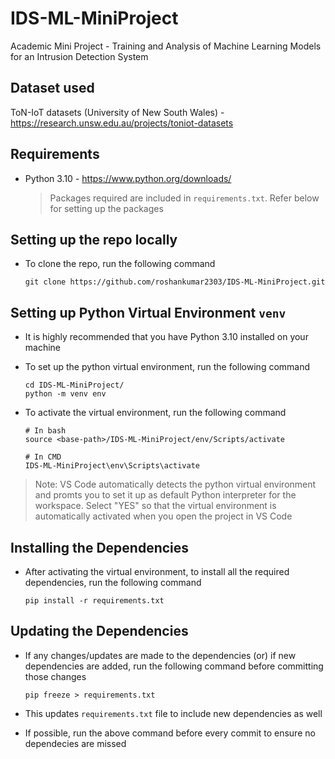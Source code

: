 # IDS-ML-MiniProject

Academic Mini Project - Training and Analysis of Machine Learning Models for an Intrusion Detection System

## Dataset used

ToN-IoT datasets (University of New South Wales) - https://research.unsw.edu.au/projects/toniot-datasets

## Requirements

-   Python 3.10 - https://www.python.org/downloads/

    > Packages required are included in `requirements.txt`. Refer below for setting up the packages

## Setting up the repo locally

-   To clone the repo, run the following command

    ```
    git clone https://github.com/roshankumar2303/IDS-ML-MiniProject.git
    ```

## Setting up Python Virtual Environment `venv`

-   It is highly recommended that you have Python 3.10 installed on your machine

-   To set up the python virtual environment, run the following command

    ```
    cd IDS-ML-MiniProject/
    python -m venv env
    ```

-   To activate the virtual environment, run the following command

    ```
    # In bash
    source <base-path>/IDS-ML-MiniProject/env/Scripts/activate

    # In CMD
    IDS-ML-MiniProject\env\Scripts\activate
    ```

> Note: VS Code automatically detects the python virtual environment and promts you to set it up as default Python interpreter for the workspace. Select "YES" so that the virtual environment is automatically activated when you open the project in VS Code

## Installing the Dependencies

-   After activating the virtual environment, to install all the required dependencies, run the following command

    ```
    pip install -r requirements.txt
    ```

## Updating the Dependencies

-   If any changes/updates are made to the dependencies (or) if new dependencies are added, run the following command before committing those changes

    ```
    pip freeze > requirements.txt
    ```

-   This updates `requirements.txt` file to include new dependencies as well

-   If possible, run the above command before every commit to ensure no dependecies are missed
